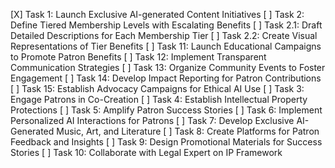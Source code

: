 [X] Task 1: Launch Exclusive AI-generated Content Initiatives
[ ] Task 2: Define Tiered Membership Levels with Escalating Benefits
[ ] Task 2.1: Draft Detailed Descriptions for Each Membership Tier
[ ] Task 2.2: Create Visual Representations of Tier Benefits
[ ] Task 11: Launch Educational Campaigns to Promote Patron Benefits
[ ] Task 12: Implement Transparent Communication Strategies
[ ] Task 13: Organize Community Events to Foster Engagement
[ ] Task 14: Develop Impact Reporting for Patron Contributions
[ ] Task 15: Establish Advocacy Campaigns for Ethical AI Use
[ ] Task 3: Engage Patrons in Co-Creation
[ ] Task 4: Establish Intellectual Property Protections
[ ] Task 5: Amplify Patron Success Stories
[ ] Task 6: Implement Personalized AI Interactions for Patrons
[ ] Task 7: Develop Exclusive AI-Generated Music, Art, and Literature
[ ] Task 8: Create Platforms for Patron Feedback and Insights
[ ] Task 9: Design Promotional Materials for Success Stories
[ ] Task 10: Collaborate with Legal Expert on IP Framework